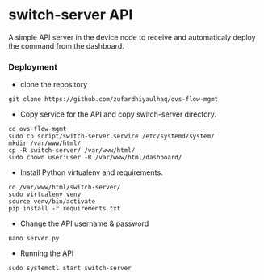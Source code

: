 switch-server API
=================

A simple API server in the device node to receive and automaticaly deploy the command from the dashboard.

### Deployment
- clone the repository
```
git clone https://github.com/zufardhiyaulhaq/ovs-flow-mgmt
```
- Copy service for the API and copy switch-server directory.
```
cd ovs-flow-mgmt
sudo cp script/switch-server.service /etc/systemd/system/
mkdir /var/www/html/
cp -R switch-server/ /var/www/html/
sudo chown user:user -R /var/www/html/dashboard/
```
- Install Python virtualenv and requirements.
```
cd /var/www/html/switch-server/
sudo virtualenv venv
source venv/bin/activate
pip install -r requirements.txt
```
- Change the API username & password
```
nano server.py
```
- Running the API
```
sudo systemctl start switch-server
```
